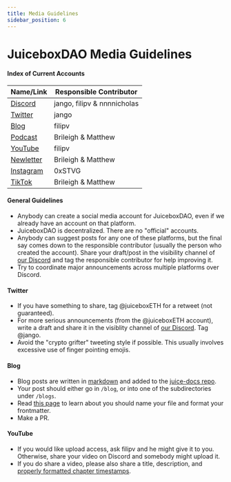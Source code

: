 ```yaml
---
title: Media Guidelines
sidebar_position: 6
---
```


# JuiceboxDAO Media Guidelines

#### Index of Current Accounts

| Name/Link                                           | Responsible Contributor     |
| --------------------------------------------------- | --------------------------- |
| [Discord](https://discord.gg/juicebox)              | jango, filipv & nnnnicholas |
| [Twitter](https://twitter.com/juiceboxETH)          | jango                       |
| [Blog](https://info.juicebox.money/blog)            | filipv                      |
| [Podcast](https://anchor.fm/thejuicecast)           | Brileigh & Matthew          |
| [YouTube](https://youtube.com/c/juiceboxdao)        | filipv                      |
| [Newletter](https://juicenews.beehiiv.com)          | Brileigh & Matthew          |
| [Instagram](https://www.instagram.com/juiceboxeth/) | 0xSTVG                      |
| [TikTok](https://www.tiktok.com/@juiceboxeth)       | Brileigh & Matthew          |

#### General Guidelines

- Anybody can create a social media account for JuiceboxDAO, even if we already have an account on that platform.
- JuiceboxDAO is decentralized. There are no "official" accounts.
- Anybody can suggest posts for any one of these platforms, but the final say comes down to the responsible contributor (usually the person who created the account). Share your draft/post in the visibility channel of [our Discord](https://discord.gg/juicebox) and tag the responsible contributor for help improving it.
- Try to coordinate major announcements across multiple platforms over Discord.

#### Twitter

- If you have something to share, tag @juiceboxETH for a retweet (not guaranteed).
- For more serious announcements (from the @juiceboxETH account), write a draft and share it in the visiblity channel of [our Discord](https://discord.gg/juicebox). Tag @jango.
- Avoid the "crypto grifter" tweeting style if possible. This usually involves excessive use of finger pointing emojis.

#### Blog

- Blog posts are written in [markdown](https://www.markdownguide.org/) and added to the [juice-docs repo](https://github.com/jbx-protocol/juice-docs).
- Your post should either go in `/blog`, or into one of the subdirectories under `/blogs`.
- Read [this page](https://docusaurus.io/docs/blog) to learn about you should name your file and format your frontmatter.
- Make a PR.

#### YouTube

- If you would like upload access, ask filipv and he might give it to you. Otherwise, share your video on Discord and somebody might upload it.
- If you do share a video, please also share a title, description, and [properly formatted chapter timestamps](https://support.google.com/youtube/answer/9884579).
